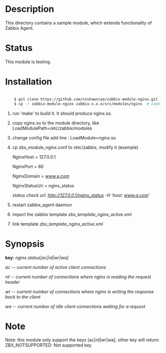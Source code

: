 Description
===========

This directory contains a sample module, which extends functionality of Zabbix Agent. 

Status
======

This module is testing.

Installation
============

```bash

	$ git clone https://github.com/cnshawncao/zabbix-module-nginx.git
	$ cp -r zabbix-module-nginx zabbix-x.x.x/src/modules/nginx	# zabbix-x.x.x is zabbix version
```

1. run 'make' to build it. It should produce nginx.so.

1. copy nginx.so to the module directory, like LoadModulePath=/etc/zabbix/modules

1. change config file add line : LoadModule=nginx.so

1. cp zbx_module_nginx.conf to /etc/zabbix, modify it (example)

	NginxHost = 127.0.0.1

	NginxPort = 80

	NginxDomain = www.a.com

	NginxStatusUri = nginx_status

	*status check url: http://127.0.0.1/nginx_status -H 'host: www.a.com'*

1. restart zabbix_agent daemon

1. import the zabbix template *zbx_template_nginx_active.xml*

1. link template *zbx_template_nginx_active.xml*

Synopsis
========
    
**key:** *nginx.status[ac|rd|wr|wa]*

*ac		-- current number of active client connections*

*rd		-- current number of connections where nginx is reading the request header*

*wr		-- current number of connections where nginx is writing the response back to the client*

*wa		-- current number of idle client connections waiting for a request*

Note
===

Note: this module only support the keys [ac|rd|wr|wa], other key will return: ZBX_NOTSUPPORTED: Not supported key
